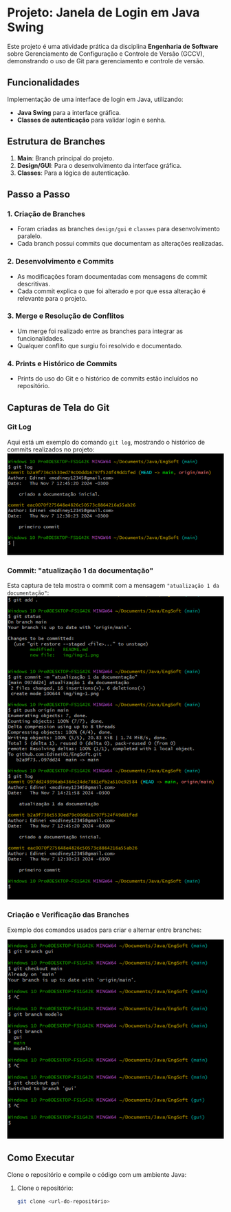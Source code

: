 # Projeto: Janela de Login em Java Swing

Este projeto é uma atividade prática da disciplina **Engenharia de Software** sobre Gerenciamento de Configuração e Controle de Versão (GCCV), demonstrando o uso de Git para gerenciamento e controle de versão.

## Funcionalidades

Implementação de uma interface de login em Java, utilizando:
- **Java Swing** para a interface gráfica.
- **Classes de autenticação** para validar login e senha.

## Estrutura de Branches

1. **Main**: Branch principal do projeto.
2. **Design/GUI**: Para o desenvolvimento da interface gráfica.
3. **Classes**: Para a lógica de autenticação.

## Passo a Passo

### 1. Criação de Branches
- Foram criadas as branches `design/gui` e `classes` para desenvolvimento paralelo.
- Cada branch possui commits que documentam as alterações realizadas.

### 2. Desenvolvimento e Commits
- As modificações foram documentadas com mensagens de commit descritivas.
- Cada commit explica o que foi alterado e por que essa alteração é relevante para o projeto.

### 3. Merge e Resolução de Conflitos
- Um merge foi realizado entre as branches para integrar as funcionalidades.
- Qualquer conflito que surgiu foi resolvido e documentado.

### 4. Prints e Histórico de Commits
- Prints do uso do Git e o histórico de commits estão incluídos no repositório.

## Capturas de Tela do Git

### Git Log
Aqui está um exemplo do comando `git log`, mostrando o histórico de commits realizados no projeto:
![Git Log](./img/img-1.png)

### Commit: "atualização 1 da documentação"
Esta captura de tela mostra o commit com a mensagem `"atualização 1 da documentação"`:
![Commit Atualização](./img/img-2.png)

### Criação e Verificação das Branches

Exemplo dos comandos usados para criar e alternar entre branches:

![Comandos Git](./img/img-3.png)


## Como Executar
Clone o repositório e compile o código com um ambiente Java:

1. Clone o repositório:
   ```bash
   git clone <url-do-repositório>
